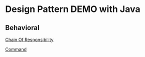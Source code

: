# Design Pattern DEMO with Java

## Behavioral

[Chain Of Responsibility](src/org/lwstudio/designpatternjava/behavioral_chain_of_responsibility/ChainOfResponsilibityDemo.java)

[Command](src/org/lwstudio/designpatternjava/behavioral_command/CommandDemo.java)


